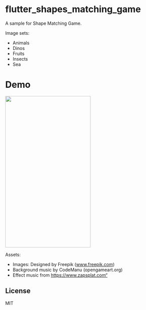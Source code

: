 # flutter_shapes_matching_game

A sample for Shape Matching Game.

Image sets:
- Animals
- Dinos
- Fruits
- Insects
- Sea

# Demo
<img height="480px" width="270px" src="https://raw.githubusercontent.com/phamtung1/flutter-shape-matching-game/master/screenshots/demo3.gif">

Assets:
- Images: Designed by Freepik (www.freepik.com)
- Background music by CodeManu (opengameart.org)
- Effect music from https://www.zapsplat.com“
## License

MIT